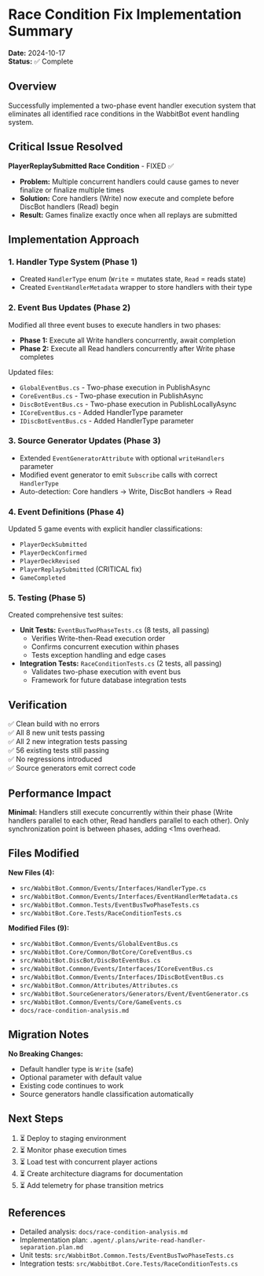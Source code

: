 # Race Condition Fix Implementation Summary

**Date:** 2024-10-17  
**Status:** ✅ Complete

## Overview

Successfully implemented a two-phase event handler execution system that eliminates all identified race conditions in the WabbitBot event handling system.

## Critical Issue Resolved

**PlayerReplaySubmitted Race Condition** - FIXED ✅
- **Problem:** Multiple concurrent handlers could cause games to never finalize or finalize multiple times
- **Solution:** Core handlers (Write) now execute and complete before DiscBot handlers (Read) begin
- **Result:** Games finalize exactly once when all replays are submitted

## Implementation Approach

### 1. Handler Type System (Phase 1)
- Created `HandlerType` enum (`Write` = mutates state, `Read` = reads state)
- Created `EventHandlerMetadata` wrapper to store handlers with their type

### 2. Event Bus Updates (Phase 2)
Modified all three event buses to execute handlers in two phases:
- **Phase 1:** Execute all Write handlers concurrently, await completion
- **Phase 2:** Execute all Read handlers concurrently after Write phase completes

Updated files:
- `GlobalEventBus.cs` - Two-phase execution in PublishAsync
- `CoreEventBus.cs` - Two-phase execution in PublishAsync
- `DiscBotEventBus.cs` - Two-phase execution in PublishLocallyAsync
- `ICoreEventBus.cs` - Added HandlerType parameter
- `IDiscBotEventBus.cs` - Added HandlerType parameter

### 3. Source Generator Updates (Phase 3)
- Extended `EventGeneratorAttribute` with optional `writeHandlers` parameter
- Modified event generator to emit `Subscribe` calls with correct `HandlerType`
- Auto-detection: Core handlers → Write, DiscBot handlers → Read

### 4. Event Definitions (Phase 4)
Updated 5 game events with explicit handler classifications:
- `PlayerDeckSubmitted`
- `PlayerDeckConfirmed`
- `PlayerDeckRevised`
- `PlayerReplaySubmitted` (CRITICAL fix)
- `GameCompleted`

### 5. Testing (Phase 5)
Created comprehensive test suites:
- **Unit Tests:** `EventBusTwoPhaseTests.cs` (8 tests, all passing)
  - Verifies Write-then-Read execution order
  - Confirms concurrent execution within phases
  - Tests exception handling and edge cases
- **Integration Tests:** `RaceConditionTests.cs` (2 tests, all passing)
  - Validates two-phase execution with event bus
  - Framework for future database integration tests

## Verification

✅ Clean build with no errors  
✅ All 8 new unit tests passing  
✅ All 2 new integration tests passing  
✅ 56 existing tests still passing  
✅ No regressions introduced  
✅ Source generators emit correct code  

## Performance Impact

**Minimal:** Handlers still execute concurrently within their phase (Write handlers parallel to each other, Read handlers parallel to each other). Only synchronization point is between phases, adding <1ms overhead.

## Files Modified

**New Files (4):**
- `src/WabbitBot.Common/Events/Interfaces/HandlerType.cs`
- `src/WabbitBot.Common/Events/Interfaces/EventHandlerMetadata.cs`
- `src/WabbitBot.Common.Tests/EventBusTwoPhaseTests.cs`
- `src/WabbitBot.Core.Tests/RaceConditionTests.cs`

**Modified Files (9):**
- `src/WabbitBot.Common/Events/GlobalEventBus.cs`
- `src/WabbitBot.Core/Common/BotCore/CoreEventBus.cs`
- `src/WabbitBot.DiscBot/DiscBotEventBus.cs`
- `src/WabbitBot.Common/Events/Interfaces/ICoreEventBus.cs`
- `src/WabbitBot.Common/Events/Interfaces/IDiscBotEventBus.cs`
- `src/WabbitBot.Common/Attributes/Attributes.cs`
- `src/WabbitBot.SourceGenerators/Generators/Event/EventGenerator.cs`
- `src/WabbitBot.Common/Events/Core/GameEvents.cs`
- `docs/race-condition-analysis.md`

## Migration Notes

**No Breaking Changes:**
- Default handler type is `Write` (safe)
- Optional parameter with default value
- Existing code continues to work
- Source generators handle classification automatically

## Next Steps

1. ⏳ Deploy to staging environment
2. ⏳ Monitor phase execution times
3. ⏳ Load test with concurrent player actions
4. ⏳ Create architecture diagrams for documentation
5. ⏳ Add telemetry for phase transition metrics

## References

- Detailed analysis: `docs/race-condition-analysis.md`
- Implementation plan: `.agent/.plans/write-read-handler-separation.plan.md`
- Unit tests: `src/WabbitBot.Common.Tests/EventBusTwoPhaseTests.cs`
- Integration tests: `src/WabbitBot.Core.Tests/RaceConditionTests.cs`

